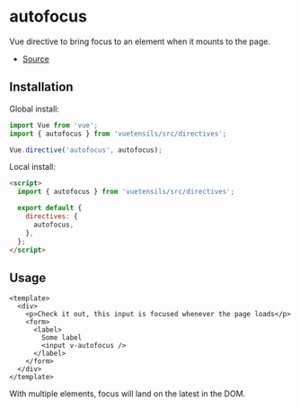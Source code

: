 # autofocus

Vue directive to bring focus to an element when it mounts to the page.

- [Source](https://github.com/Stegosource/vuetensils/blob/master/src/directives/autofocus.js)

## Installation

Global install:

```js
import Vue from 'vue';
import { autofocus } from 'vuetensils/src/directives';

Vue.directive('autofocus', autofocus);
```

Local install:

```html
<script>
  import { autofocus } from 'vuetensils/src/directives';

  export default {
    directives: {
      autofocus,
    },
  };
</script>
```

## Usage

```vue live
<template>
  <div>
    <p>Check it out, this input is focused whenever the page loads</p>
    <form>
      <label>
        Some label
        <input v-autofocus />
      </label>
    </form>
  </div>
</template>
```

With multiple elements, focus will land on the latest in the DOM.
